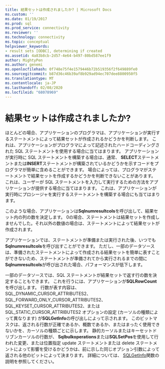 ```yaml
---
title: 結果セットは作成されましたか? | Microsoft Docs
ms.custom: ''
ms.date: 01/19/2017
ms.prod: sql
ms.prod_service: connectivity
ms.reviewer: ''
ms.technology: connectivity
ms.topic: conceptual
helpviewer_keywords:
- result sets [ODBC], determining if created
ms.assetid: 4a83b8cb-2d57-4e64-b497-80bd587ee1f9
author: MightyPen
ms.author: genemi
ms.openlocfilehash: 0f748e75f4e1579446b72b519356f2f649889fe0
ms.sourcegitcommit: b87d36c46b39af8b929ad94ec707dee8800950f5
ms.translationtype: MT
ms.contentlocale: ja-JP
ms.lasthandoff: 02/08/2020
ms.locfileid: "68078969"
---
```

# <a name="was-a-result-set-created"></a>結果セットは作成されましたか?
ほとんどの場合、アプリケーションのプログラマは、アプリケーションが実行するステートメントによって結果セットが作成されるかどうかを判断します。 これは、アプリケーションがプログラマによって記述されたハードコーディングされた SQL ステートメントを使用する場合に当てはまります。 アプリケーションが実行時に SQL ステートメントを構築する場合は、通常、 **SELECT**ステートメントまたは**INSERT**ステートメントが構築されているかどうかを示すコードをプログラマが簡単に含めることができます。 場合によっては、プログラマがステートメントで結果セットを作成するかどうかを判断できないことがあります。 これは、ユーザーが SQL ステートメントを入力して実行するための方法をアプリケーションが提供する場合に当てはまります。 これは、アプリケーションが実行時にプロシージャを実行するステートメントを構築する場合にも当てはまります。  
  
 このような場合、アプリケーションは**Sqlnumresultcols**を呼び出して、結果セット内の列の数を決定します。 0の場合、ステートメントは結果セットを作成しませんでした。それ以外の数値の場合は、ステートメントによって結果セットが作成されます。  
  
 アプリケーションでは、ステートメントが準備または実行された後、いつでも**Sqlnumresultcols**を呼び出すことができます。 ただし、一部のデータソースは、準備されたステートメントによって作成される結果セットを簡単に表すことができないため、ステートメントが準備されてから実行されるまでの間に**Sqlnumresultcols**が呼び出された場合、パフォーマンスが低下します。  
  
 一部のデータソースでは、SQL ステートメントが結果セットで返す行の数を決定することもできます。 これを行うには、アプリケーションが**SQLRowCount**を呼び出します。 行数が表す内容は、SQL_DYNAMIC_CURSOR_ATTRIBUTES2、SQL_FORWARD_ONLY_CURSOR_ATTRIBUTES2、SQL_KEYSET_CURSOR_ATTRIBUTES2、または SQL_STATIC_CURSOR_ATTRIBUTES2 オプションの設定 (カーソルの種類によって異なります) が**SQLGetInfo**の呼び出しによって示されます。 このビットマスクは、返される行数が正確であるか、概数であるか、またはまったく使用できないかを、カーソルの種類ごとに示します。 静的カーソルまたはキーセットドリブンカーソルの行数が、 **Sqlbulkoperations**または**SQLSetPos**を使用して行われた変更、または位置指定 update ステートメントまたは delete ステートメントによって影響を受けるかどうかは、前に示した同じオプション引数によって返される他のビットによって決まります。 詳細については、 [SQLGetInfo](../../../odbc/reference/syntax/sqlgetinfo-function.md)関数の説明を参照してください。
